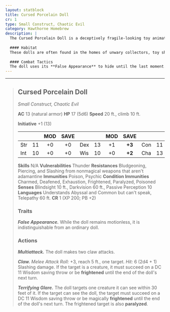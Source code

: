 ```yaml
---
layout: statblock
title: Cursed Porcelain Doll
cr: 1
type: Small Construct, Chaotic Evil
category: Hawthorne Homebrew
description: |
  The Cursed Porcelain Doll is a deceptively fragile-looking toy animated by a malicious, chaotic spirit. It is a small, unnerving killer that seeks to terrify and incapacitate victims before destroying them.
  
  #### Habitat
  These dolls are often found in the homes of unwary collectors, toy shops, or abandoned manor houses. They gravitate toward places where they can remain motionless and appear harmless, waiting for a victim.
  
  #### Combat Tactics
  The doll uses its **False Appearance** to hide until the last moment. It initiates combat by attempting to use its **Terrifying Glare** to paralyze a single enemy, followed by **Claw** attacks to frighten and incapacitate others. Its vulnerability to **thunder** damage suggests a weakness to loud, concussive force.
---
```


___
> ## Cursed Porcelain Doll
> *Small Construct, Chaotic Evil*
> 
> **AC** 13 (natural armor) **HP** 17 (5d6) **Speed** 20 ft., climb 10 ft.
> 
> **Initiative** +1 (13)
>
> | | | MOD | SAVE | | | MOD | SAVE | | | MOD | SAVE |
> |:--|:-:|:----:|:----:|:--|:-:|:----:|:----:|:--|:-:|:----:|:----:|
> |Str| 11| +0 | +0 |Dex| 13| +1 | **+3** |Con| 11| +0 | +0 |
> |Int| 10| +0 | +0 |Wis| 10| +0 | **+2** |Cha| 13| +1 | **+3** |
>
> **Skills** N/A
> **Vulnerabilities** Thunder
> **Resistances** Bludgeoning, Piercing, and Slashing from nonmagical weapons that aren't adamantine
> **Immunities** Poison, Psychic
> **Condition Immunities** Charmed, Deafened, Exhaustion, Frightened, Paralyzed, Poisoned
> **Senses** Blindsight 10 ft., Darkvision 60 ft., Passive Perception 10
> **Languages** Understands Abyssal and Common but can't speak, Telepathy 60 ft.
> **CR** 1 (XP 200; PB +2)
>
> ### Traits
>
> ***False Appearance.*** While the doll remains motionless, it is indistinguishable from an ordinary doll.
>
> ### Actions
>
> ***Multiattack.*** The doll makes two claw attacks.
>
> ***Claw.*** *Melee Attack Roll:* +3, reach 5 ft., one target. *Hit:* 6 (2d4 + 1) Slashing damage. If the target is a creature, it must succeed on a DC 11 Wisdom saving throw or be **frightened** until the end of the doll's next turn.
>
> ***Terrifying Glare.*** The doll targets one creature it can see within 30 feet of it. If the target can see the doll, the target must succeed on a DC 11 Wisdom saving throw or be magically **frightened** until the end of the doll's next turn. The frightened target is also **paralyzed**.